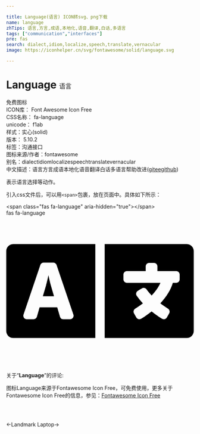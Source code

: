 ```yaml
---

title: Language(语言) ICON转svg、png下载
name: language
zhTips: 语言,方言,成语,本地化,语音,翻译,白话,多语言
tags: ["communication","interfaces"]
pre: fas
search: dialect,idiom,localize,speech,translate,vernacular
image: https://iconhelper.cn/svg/fontawesome/solid/language.svg

---
```


# Language  <small style="font-size: 60%;font-weight: 100">语言</small>


<div class="detail-page">
<p>
<span><span class="badge-success badge">免费图标</span> </span>
<br/>
<span>
ICON库：
<span class="badge-secondary badge">Font Awesome Icon Free</span> 
</span>
<br/>
<span>
CSS名称：
<span class="badge-secondary badge">fa-language</span> 
</span>
<br/>
<span>
unicode：
<span class="badge-secondary badge">f1ab</span> 
<copy-btn content='f1ab' btn-title=""></copy-btn>
<copy-btn :content='String.fromCodePoint(parseInt("f1ab", 16))' btn-title="复制U"></copy-btn>
</span><br/><span>样式：<span class="badge-light badge">实心(solid)</span></span>
<br/>
<span>
版本：
<span class="badge-secondary badge">5.10.2</span> 
</span><br/><span>标签：<span class="badge-light badge"><router-link to="/tags/communication.html">沟通</router-link></span><span class="badge-light badge"><router-link to="/tags/interfaces.html">接口</router-link></span></span>
<br/>
<span>图标来源/作者：<span class="badge-light badge">fontawesome</span></span> 
<br/>
<span>别名：<span class="badge-light badge">dialect</span><span class="badge-light badge">idiom</span><span class="badge-light badge">localize</span><span class="badge-light badge">speech</span><span class="badge-light badge">translate</span><span class="badge-light badge">vernacular</span></span><br/><span class="zh-detail">中文描述：<span class="badge-primary badge">语言</span><span class="badge-primary badge">方言</span><span class="badge-primary badge">成语</span><span class="badge-primary badge">本地化</span><span class="badge-primary badge">语音</span><span class="badge-primary badge">翻译</span><span class="badge-primary badge">白话</span><span class="badge-primary badge">多语言</span><span class="help-link"><span>帮助改进</span>(<a href="https://gitee.com/liuwave/icon-helper/edit/master/json/fontawesome/solid/language.json" target="_blank" rel="noopener noreferrer">gitee</a><a href="https://github.com/liuwave/icon-helper/edit/master/json/fontawesome/solid/language.json" target="_blank" rel="noopener noreferrer">github</a></span>)</span><br/>
</p>
</div><div class="description description alert alert-light">表示语言选择等动作。</div>
<div class="alert alert-dark">
  <i class="fas fa-language fa-xs"></i>
  <i class="fas fa-language fa-sm"></i>
  <i class="fas fa-language fa-lg"></i>
  <i class="fas fa-language fa-2x"></i>
  <i class="fas fa-language fa-3x"></i>
  <i class="fas fa-language fa-5x"></i>
  <i class="fas fa-language fa-7x"></i>
</div>
<div>
  <p>引入css文件后，可以用<code>&lt;span&gt;</code>包裹，放在页面中。具体如下所示：    
  </p>
  <div class="alert alert-primary" style="font-size: 14px">
    &lt;span class="fas fa-language" aria-hidden="true"&gt;&lt;/span&gt;
    <copy-btn content='<span class="fas fa-language" aria-hidden="true"></span>'></copy-btn>
  </div>
  <div class="alert alert-secondary">
    <i class="fas fa-language"
    style="font-size: 24px"
    aria-hidden="true"></i> fas fa-language
    <copy-btn content="fas fa-language" btn-title="复制图标名称"></copy-btn>
  </div>
</div>
<div id="svg" class="svg-wrap">
<svg xmlns="http://www.w3.org/2000/svg" viewBox="0 0 640 512"><path d="M152.1 236.2c-3.5-12.1-7.8-33.2-7.8-33.2h-.5s-4.3 21.1-7.8 33.2l-11.1 37.5H163zM616 96H336v320h280c13.3 0 24-10.7 24-24V120c0-13.3-10.7-24-24-24zm-24 120c0 6.6-5.4 12-12 12h-11.4c-6.9 23.6-21.7 47.4-42.7 69.9 8.4 6.4 17.1 12.5 26.1 18 5.5 3.4 7.3 10.5 4.1 16.2l-7.9 13.9c-3.4 5.9-10.9 7.8-16.7 4.3-12.6-7.8-24.5-16.1-35.4-24.9-10.9 8.7-22.7 17.1-35.4 24.9-5.8 3.5-13.3 1.6-16.7-4.3l-7.9-13.9c-3.2-5.6-1.4-12.8 4.2-16.2 9.3-5.7 18-11.7 26.1-18-7.9-8.4-14.9-17-21-25.7-4-5.7-2.2-13.6 3.7-17.1l6.5-3.9 7.3-4.3c5.4-3.2 12.4-1.7 16 3.4 5 7 10.8 14 17.4 20.9 13.5-14.2 23.8-28.9 30-43.2H412c-6.6 0-12-5.4-12-12v-16c0-6.6 5.4-12 12-12h64v-16c0-6.6 5.4-12 12-12h16c6.6 0 12 5.4 12 12v16h64c6.6 0 12 5.4 12 12zM0 120v272c0 13.3 10.7 24 24 24h280V96H24c-13.3 0-24 10.7-24 24zm58.9 216.1L116.4 167c1.7-4.9 6.2-8.1 11.4-8.1h32.5c5.1 0 9.7 3.3 11.4 8.1l57.5 169.1c2.6 7.8-3.1 15.9-11.4 15.9h-22.9a12 12 0 0 1-11.5-8.6l-9.4-31.9h-60.2l-9.1 31.8c-1.5 5.1-6.2 8.7-11.5 8.7H70.3c-8.2 0-14-8.1-11.4-15.9z"/></svg>
</div>
<detail full-name='fa-language'></detail>
<div class="icon-detail__container">
<p>关于“<b>Language</b>”的评论:</p>
</div>
<Vssue title="关于“Language”的评论" />    
<div><p>图标Language来源于Fontawesome Icon Free，可免费使用，更多关于  Fontawesome Icon Free的信息，参见：<a target="_blank" href="https://iconhelper.cn/fontawesome.html">Fontawesome Icon Free</a>
</p></div>

<div style="padding:2rem 0 " class="page-nav"><p class="inner"><span class="prev">←<router-link to="/icon/solid/landmark.html">Landmark</router-link></span> <span class="next"><router-link to="/icon/solid/laptop.html">Laptop</router-link>→</span></p></div>
